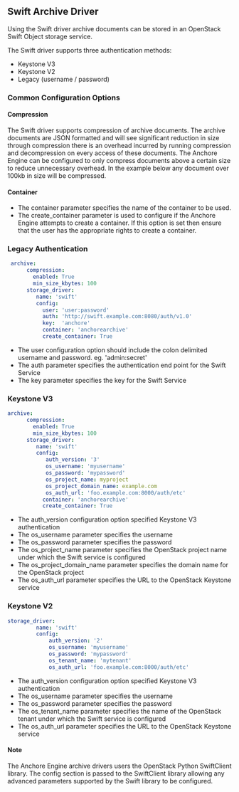 ## Swift Archive Driver

Using the Swift driver archive documents can be stored in an OpenStack Swift Object storage service.

The Swift driver supports three authentication methods: 
- Keystone V3
- Keystone V2
- Legacy (username / password)

### Common Configuration Options

#### Compression

The Swift driver supports compression of archive documents. The archive documents are JSON formatted and will see significant reduction in size through compression there is an overhead incurred by running compression and decompression on every access of these documents. The Anchore Engine can be configured to only compress documents above a certain size to reduce unnecessary overhead. In the example below any document over 100kb in size will be compressed.

#### Container

- The container parameter specifies the name of the container to be used.
- The create_container parameter is used to configure if the Anchore Engine attempts to create a container. If this option is set then ensure that the user has the appropriate rights to create a container.

### Legacy Authentication

```YAML
 archive:
      compression:
        enabled: True
        min_size_kbytes: 100
      storage_driver:
         name: 'swift'
         config:
           user: 'user:password'
           auth: 'http://swift.example.com:8080/auth/v1.0'
           key:  'anchore'
           container: 'anchorearchive'
           create_container: True
```

- The user configuration option should include the colon delimited username and password. eg. 'admin:secret'
- The auth parameter specifies the authentication end point for the Swift Service
- The key parameter specifies the key for the Swift Service

### Keystone V3

```YAML
archive:
      compression:
        enabled: True
        min_size_kbytes: 100
      storage_driver:
         name: 'swift'
         config:
            auth_version: '3'
            os_username: 'myusername'
            os_password: 'mypassword'
            os_project_name: myproject
            os_project_domain_name: example.com
            os_auth_url: 'foo.example.com:8000/auth/etc'
           container: 'anchorearchive'
           create_container: True
```

- The auth_version configuration option specified Keystone V3 authentication
- The os_username parameter specifies the username
- The os_password parameter specifies the password
- The os_project_name parameter specifies the OpenStack project name under which the Swift service is configured
- The os_project_domain_name parameter specifies the domain name for the OpenStack project
- The os_auth_url parameter specifies the URL to the OpenStack Keystone service

### Keystone V2

```YAML
storage_driver:
         name: 'swift'
         config:
             auth_version: '2'
             os_username: 'myusername'
             os_password: 'mypassword'
             os_tenant_name: 'mytenant'
             os_auth_url: 'foo.example.com:8000/auth/etc'
```

- The auth_version configuration option specified Keystone V3 authentication
- The os_username parameter specifies the username
- The os_password parameter specifies the password
- The os_tenant_name parameter specifies the name of the OpenStack tenant under which the Swift service is configured
- The os_auth_url parameter specifies the URL to the OpenStack Keystone service

#### Note

The Anchore Engine archive drivers users the OpenStack Python SwiftClient library. The config section is passed to the SwiftClient library allowing any advanced parameters supported by the Swift library to be configured.

